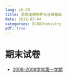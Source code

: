 ```yaml
---
lang: zh-CN
title: 思想道德修养与法律基础
date: 2019-03-04
categories: ECNUChemistry
pdf: true
---
```

# 期末试卷
* [2008-2009学年第一学期](https://bf.njzjz.win/ecnuchemistry/思想道德修养与法律基础/期末考试-2008-2009学年第一学期.pdf)